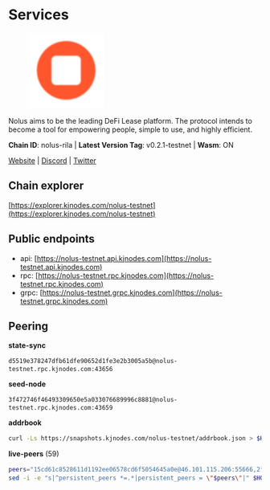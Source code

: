 # Services

<figure><img src="https://raw.githubusercontent.com/kj89/cosmos-images/main/logos/nolus.png" width="150" alt=""><figcaption></figcaption></figure>

Nolus aims to be the leading DeFi Lease platform. The protocol  intends to become a tool for empowering people, simple to use, and highly efficient.

**Chain ID**: nolus-rila | **Latest Version Tag**: v0.2.1-testnet | **Wasm**: ON

[Website](https://www.nolus.io) | [Discord](https://discord.gg/nolus-protocol) | [Twitter](https://twitter.com/NolusProtocol)




## Chain explorer
[https://explorer.kjnodes.com/nolus-testnet](https://explorer.kjnodes.com/nolus-testnet)

## Public endpoints

* api: [https://nolus-testnet.api.kjnodes.com](https://nolus-testnet.api.kjnodes.com)
* rpc: [https://nolus-testnet.rpc.kjnodes.com](https://nolus-testnet.rpc.kjnodes.com)
* grpc: [https://nolus-testnet.grpc.kjnodes.com](https://nolus-testnet.grpc.kjnodes.com)

## Peering

**state-sync**

```text
d5519e378247dfb61dfe90652d1fe3e2b3005a5b@nolus-testnet.rpc.kjnodes.com:43656
```

**seed-node**

```text
3f472746f46493309650e5a033076689996c8881@nolus-testnet.rpc.kjnodes.com:43659
```

**addrbook**
```bash
curl -Ls https://snapshots.kjnodes.com/nolus-testnet/addrbook.json > $HOME/.nolus/config/addrbook.json
```

**live-peers** (59)
```bash
peers="15cd61c8528611d1192ee06578cd6f5054645a0e@46.101.115.206:55666,2fc6d24d1d77c34427ce7cbb24de5ee4d4debe7c@161.97.108.208:26656,33d485f51f413fd4bf83ef8a971c10228a39cffb@62.171.161.172:26656,b7d04a32d5c0e9b7e1095c4d81f5bebfd03138db@65.108.8.28:61456,2c0ff6e5f30189559ad336a1eb17ae48fcacc8ee@95.216.14.58:61456,1b4879af6ada4a05b2826212deee3747308d3f88@173.249.48.234:36656,5036136698fc5b7b4f9319001e7fb29c6c73fea0@148.251.90.138:16656,5c2a752c9b1952dbed075c56c600c3a79b58c395@195.3.220.135:27016,008f279d440095ce5f24a0fb6621f4a53424b972@91.107.137.64:26656,27e5846b52ed51a4c0851416d47adc969c69ca9c@173.212.194.246:60656,d71f6a702561b08023810464a96668045dbabd9e@95.214.55.25:26656,ac86c1678e20a87bf2f036741932910869726337@135.181.222.185:15656,e3a3f95c1b78964123c1070cde177459aaf47da5@184.174.38.161:26656,ce6a67a084a25c189ed92522f1a0f6c44ec7cc3a@116.202.227.117:43656,fc7e44c5e671e6eaef87bcccf033dc203c158e71@170.64.153.114:26656,15525aa8ab6a35dc36c11405e79d9085a7e725c8@49.12.42.105:26656,bb2b92ca081680515efe07c5d49b22964566c95f@209.97.166.216:26656,fa0a2fe57c2ab28aee6cc0be4eddbc68d6587a75@95.217.165.189:26656,8b0b427b4567a7a66f05fab1146ee97b52ad7958@93.189.30.119:26656,628c1a0beaee672c03a370dfff5e95ee56e369eb@185.144.99.11:16656,cc8efa42c4a41e44af474c3d7a404391c24019d3@46.101.188.231:26656,3fcea29e1b3b8d21d87a0b4ab3077b3db2b3cb7c@217.76.53.148:26656,60c57c5b7215c84260249768cf66ae550142af9f@141.98.169.25:26656,be52cb058e6e402d568807cb0432d940ecd6e4c9@139.99.217.221:26656,1b3ca187a80b49baa789320ae5bded187c0bb6f9@217.76.54.184:36656,8e25398de05e5187462c9162fa665a86a69c5048@75.119.139.85:26656,0760923eff6e1e890a55e3c3d6b1330d60c2f870@185.246.86.152:26656,89d4b6b28f4399f49c82f9b0e891463f07f26cfe@95.216.65.177:29656,0d1a0ef6bf4520f98c03c88d71636b3a665f701d@213.202.247.178:26656,cd67fc6e6c306dbb863f381c926135d6b97fe685@65.109.85.155:41656,fcb82df30d2056c3af024fb389e173d683fe8229@65.108.105.48:19756,7a1fc4d1cc0ffec7db6a2a15496136e62561b162@161.97.146.108:26656,8d85b69ea7175ce0cf6ec7badae239339d6525db@81.0.218.59:26656,64d33df9fe572a1361ed0b405743fd4e1747f2ea@80.241.219.135:26656,33f4b7f56b6708526f0638162f020394de0ce5e9@65.21.229.33:28656,d95efc810d8519321816047670b3032db07ac6ee@91.229.245.219:26656,e6e48680fa62c03bed242c52eb21d3cbe44a6752@46.8.210.144:26856,f000cd749de3af6d4d8d21e310ee69a61a66ebdb@138.201.204.5:34656,b707384941f6ae2c291d7031b51771c470e3a686@65.108.9.230:28656,4e843fdfd29804e0a49fbd416574f13c37fc6b67@89.117.62.160:26656,58d7fc67e12548f3f1ddda3bbe6000ae3d9d638c@85.10.198.169:13656,7afe21a8196262d87e6ca8096c9abaf79956dc58@38.242.241.61:26656,896c70ce52e6c88313048c9a63fcb9e7f0277144@178.208.86.44:46657,8b8bb15cc131fbe09a8070351195022911fe6e8e@89.117.62.159:26656,08b5a884e8bd33e1b11c6ce41daa8a032895709b@217.76.53.145:26656,4900459c364ccb042cd0474f66ffb4f3d8e0c5d7@194.163.180.106:60656,d5519e378247dfb61dfe90652d1fe3e2b3005a5b@65.109.68.190:43656,4b10d01268e5e70f7df51aeb27d15e0bfdda54b7@65.108.227.112:11656,356a17fda44d7694cf8c3bf7a82491adea8536a9@38.242.228.69:26656,75e342106439e3af13fff1fd152be6e70ebf0288@65.108.200.60:18656,e08055aae540efed02e736ec79621f293fe92ae9@65.109.92.240:1176,e0aac09f3de68abf583b0e3994228ee8bd19d1eb@168.119.124.130:45659,e8473dede42e7f0d4668a24d909a5708c5a04a3e@65.108.78.116:11656,a2b9541d3c3e738c418a72ab5972c8d2b6cff8ce@65.108.54.167:26656,5b7092ce1624e8a23a5d90897c4c5231fb7b1238@185.245.183.172:16656,447981e6cc73bb67ecd1882b32ad1e4b2e69e432@92.119.112.175:26656,c09d51409ac0461c9c346600c689058d762d7f85@157.230.84.137:26656,a56061da1928df5595b5c20807eabfcb52328fdf@89.223.53.232:26656,12b146cd82c7142e9d8aeb4f246499927ecb1c0f@217.13.223.167:36656"
sed -i -e "s|^persistent_peers *=.*|persistent_peers = \"$peers\"|" $HOME/.nolus/config/config.toml
```
